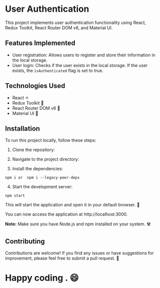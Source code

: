  

# User Authentication

This project implements user authentication functionality using React, Redux Toolkit, React Router DOM v6, and Material UI.

## Features Implemented

- User registration: Allows users to register and store their information in the local storage.
- User login: Checks if the user exists in the local storage. If the user exists, the `isAuthenticated` flag is set to true.

## Technologies Used

- React ⚛️
- Redux Toolkit 🧰
- React Router DOM v6 🚀
- Material UI 🎨

## Installation

To run this project locally, follow these steps:

1. Clone the repository:

2. Navigate to the project directory:
3. Install the dependencies: 

`npm i or  npm i --legacy-peer-deps`

4. Start the development server:

`npm start`




This will start the application and open it in your default browser. 🚀

You can now access the application at http://localhost:3000.

**Note:** Make sure you have Node.js and npm installed on your system. 🛠️

## Contributing

Contributions are welcome! If you find any issues or have suggestions for improvement, please feel free to submit a pull request. 🤝






# Happy coding  . 😄



